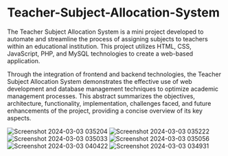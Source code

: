 # Teacher-Subject-Allocation-System
The Teacher Subject Allocation System is a mini project developed to automate and streamline the process of assigning subjects to teachers within an educational institution. This project utilizes HTML, CSS, JavaScript, PHP, and MySQL technologies to create a web-based application.

Through the integration of frontend and backend technologies, the Teacher Subject Allocation System demonstrates the effective use of web development and database management techniques to optimize academic management processes. This abstract summarizes the objectives, architecture, functionality, implementation, challenges faced, and future enhancements of the project, providing a concise overview of its key aspects.

![Screenshot 2024-03-03 035204](https://github.com/user-attachments/assets/7da07966-df6c-4137-88aa-7fdd178b7769)
![Screenshot 2024-03-03 035222](https://github.com/user-attachments/assets/abea9ec7-5ce4-4e7d-b85b-c21cd237d2dc)
![Screenshot 2024-03-03 035033](https://github.com/user-attachments/assets/a8e2adfa-0a99-4736-9c61-acc691ff98d2)
![Screenshot 2024-03-03 035056](https://github.com/user-attachments/assets/2a110f1e-4130-46cf-8104-bfe12a8aebc0)
![Screenshot 2024-03-03 040422](https://github.com/user-attachments/assets/68e4ba30-9bd1-4454-980b-9fd8d692b2dc)
![Screenshot 2024-03-03 034931](https://github.com/user-attachments/assets/d3cf1b16-52b7-44fd-8543-6749c77a61d1)

